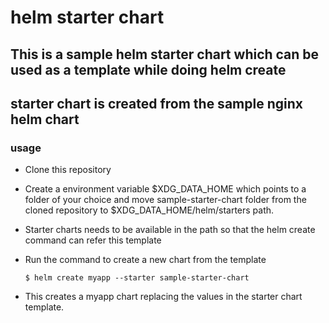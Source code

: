 # helm starter chart
## This is a sample helm starter chart which can be used as a template while doing helm create

## starter chart is created from the sample nginx helm chart

### usage


- Clone this repository

- Create a environment variable $XDG_DATA_HOME which points to a folder of your choice and move sample-starter-chart folder from the cloned repository to $XDG_DATA_HOME/helm/starters path.

- Starter charts needs to be available in the path so that the helm create command can refer this template

- Run the command to create a new chart from the template

  `
  $ helm create myapp --starter sample-starter-chart
  `

- This creates a myapp chart replacing the <CHARTNAME> values in the starter chart template.

